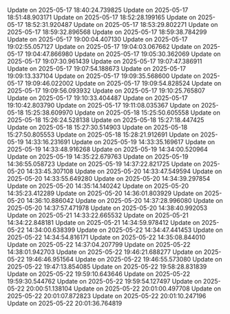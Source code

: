 Update on 2025-05-17 18:40:24.739825
Update on 2025-05-17 18:51:48.903171
Update on 2025-05-17 18:52:28.199165
Update on 2025-05-17 18:52:31.920487
Update on 2025-05-17 18:53:29.802271
Update on 2025-05-17 18:59:32.896568
Update on 2025-05-17 18:59:38.784299
Update on 2025-05-17 19:00:04.407130
Update on 2025-05-17 19:02:55.057127
Update on 2025-05-17 19:04:03.067662
Update on 2025-05-17 19:04:47.866980
Update on 2025-05-17 19:05:30.362069
Update on 2025-05-17 19:07:30.961439
Update on 2025-05-17 19:07:47.386911
Update on 2025-05-17 19:07:54.188673
Update on 2025-05-17 19:09:13.337104
Update on 2025-05-17 19:09:35.568600
Update on 2025-05-17 19:09:46.022002
Update on 2025-05-17 19:09:54.828524
Update on 2025-05-17 19:09:56.093932
Update on 2025-05-17 19:10:25.765807
Update on 2025-05-17 19:10:33.404487
Update on 2025-05-17 19:10:42.803790
Update on 2025-05-17 19:11:08.035367
Update on 2025-05-18 15:25:38.609970
Update on 2025-05-18 15:25:50.605558
Update on 2025-05-18 15:26:24.528138
Update on 2025-05-18 15:27:18.447425
Update on 2025-05-18 15:27:30.514903
Update on 2025-05-18 15:27:50.805553
Update on 2025-05-18 15:28:21.912691
Update on 2025-05-19 14:33:16.231691
Update on 2025-05-19 14:33:35.169617
Update on 2025-05-19 14:33:48.916268
Update on 2025-05-19 14:34:00.520964
Update on 2025-05-19 14:35:22.679763
Update on 2025-05-19 14:36:55.058723
Update on 2025-05-19 14:37:22.821725
Update on 2025-05-20 14:33:45.307108
Update on 2025-05-20 14:33:47.549594
Update on 2025-05-20 14:33:55.649280
Update on 2025-05-20 14:34:39.297854
Update on 2025-05-20 14:35:14.140242
Update on 2025-05-20 14:35:23.412289
Update on 2025-05-20 14:36:01.803929
Update on 2025-05-20 14:36:10.886042
Update on 2025-05-20 14:37:28.996080
Update on 2025-05-20 14:37:57.471978
Update on 2025-05-20 14:38:40.992053
Update on 2025-05-21 14:33:22.665532
Update on 2025-05-21 14:34:22.848181
Update on 2025-05-21 14:34:59.978412
Update on 2025-05-22 14:34:00.638399
Update on 2025-05-22 14:34:47.441453
Update on 2025-05-22 14:34:54.816171
Update on 2025-05-22 14:35:08.844010
Update on 2025-05-22 14:37:04.207799
Update on 2025-05-22 14:38:01.942703
Update on 2025-05-22 19:46:21.688277
Update on 2025-05-22 19:46:46.951564
Update on 2025-05-22 19:46:55.573080
Update on 2025-05-22 19:47:13.854085
Update on 2025-05-22 19:58:28.831839
Update on 2025-05-22 19:59:10.643646
Update on 2025-05-22 19:59:30.544762
Update on 2025-05-22 19:59:54.127497
Update on 2025-05-22 20:00:51.138104
Update on 2025-05-22 20:01:00.497708
Update on 2025-05-22 20:01:07.872823
Update on 2025-05-22 20:01:10.247196
Update on 2025-05-22 20:01:36.764819
